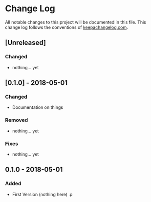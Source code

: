 # Change Log
All notable changes to this project will be documented in this file. This change log follows the conventions of [keepachangelog.com](http://keepachangelog.com/).

## [Unreleased]
### Changed
- nothing... yet

## [0.1.0] - 2018-05-01
### Changed
- Documentation on things

### Removed
- nothing... yet

### Fixes
- nothing... yet

## 0.1.0 - 2018-05-01
### Added
- First Version (nothing here) :p
